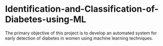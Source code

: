 # Identification-and-Classification-of-Diabetes-using-ML
The primary objective of this project is to develop an automated system for early detection of diabetes in women using machine learning techniques. 
